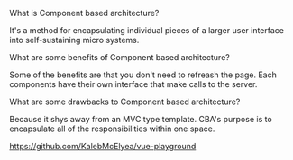 What is Component based architecture?

It's a method for encapsulating individual pieces of a larger user interface into self-sustaining micro systems.

What are some benefits of Component based architecture?

Some of the benefits are that you don't need to refreash the page. Each components have their own interface that make calls to the server. 

What are some drawbacks to Component based architecture?

Because it shys away from an MVC type template. CBA's purpose is to encapsulate all of the responsibilities within one space.


https://github.com/KalebMcElyea/vue-playground